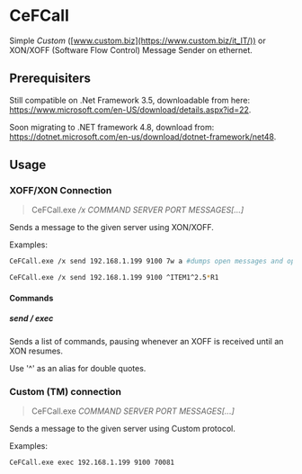 # CeFCall

Simple *Custom* ([www.custom.biz](https://www.custom.biz/it_IT/)) or XON/XOFF (Software Flow Control) Message Sender on ethernet.

## Prerequisiters

Still compatible on .Net Framework 3.5, downloadable from here:
<https://www.microsoft.com/en-US/download/details.aspx?id=22>.

Soon migrating to .NET framework 4.8, download from:
<https://dotnet.microsoft.com/en-us/download/dotnet-framework/net48>.

## Usage

### XOFF/XON Connection

> CeFCall.exe */x* _COMMAND_ _SERVER_ _PORT_ _MESSAGES[...]_

Sends a message to the given server using XON/XOFF.

Examples:

```bash
CeFCall.exe /x send 192.168.1.199 9100 7w a #dumps open messages and opens drawer
```

```bash
CeFCall.exe /x send 192.168.1.199 9100 ^ITEM1^2.5*R1
```

#### Commands

##### _send_ / _exec_
 
 Sends a list of commands, pausing whenever an XOFF is received until an XON resumes.
 
 Use '^' as an alias for double quotes.

### Custom (TM) connection

> CeFCall.exe _COMMAND_ _SERVER_ _PORT_ _MESSAGES[...]_

Sends a message to the given server using Custom protocol.

Examples:

```bash
CeFCall.exe exec 192.168.1.199 9100 70081
```
